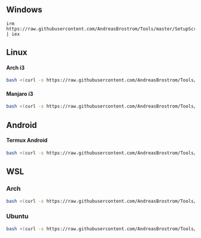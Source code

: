 ## Windows

```pwsh
irm https://raw.githubusercontent.com/AndreasBrostrom/Tools/master/SetupScripts/setupNewWin.ps1 | iex
```

## Linux
#### Arch i3
```bash
bash <(curl -s https://raw.githubusercontent.com/AndreasBrostrom/Tools/master/SetupScripts/setupArchI3.sh)
```
#### Manjaro i3
```bash
bash <(curl -s https://raw.githubusercontent.com/AndreasBrostrom/Tools/master/SetupScripts/setupManjaroI3.sh)
```

## Android
#### Termux Android
```bash
bash <(curl -s https://raw.githubusercontent.com/AndreasBrostrom/Tools/master/SetupScripts/setupAndroidTermux.sh)
```

## WSL
### Arch
```bash
bash <(curl -s https://raw.githubusercontent.com/AndreasBrostrom/Tools/master/SetupScripts/setupNewWSL_Arch.sh)
```

### Ubuntu
```bash
bash <(curl -s https://raw.githubusercontent.com/AndreasBrostrom/Tools/master/SetupScripts/setupNewWSL_Ubuntu.sh)
```
